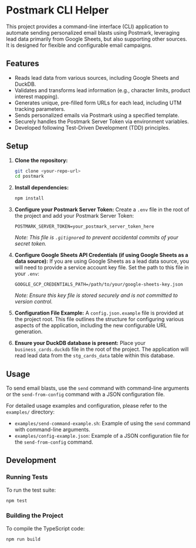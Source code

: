 # Postmark CLI Helper

This project provides a command-line interface (CLI) application to automate sending personalized email blasts using Postmark, leveraging lead data primarily from Google Sheets, but also supporting other sources. It is designed for flexible and configurable email campaigns.

## Features

- Reads lead data from various sources, including Google Sheets and DuckDB.
- Validates and transforms lead information (e.g., character limits, product interest mapping).
- Generates unique, pre-filled form URLs for each lead, including UTM tracking parameters.
- Sends personalized emails via Postmark using a specified template.
- Securely handles the Postmark Server Token via environment variables.
- Developed following Test-Driven Development (TDD) principles.

## Setup

1. **Clone the repository:**

   ```bash
   git clone <your-repo-url>
   cd postmark
   ```

2. **Install dependencies:**

   ```bash
   npm install
   ```

3. **Configure your Postmark Server Token:**
   Create a `.env` file in the root of the project and add your Postmark Server Token:

   ```dotenv
   POSTMARK_SERVER_TOKEN=your_postmark_server_token_here
   ```

   _Note: This file is `.gitignore`d to prevent accidental commits of your secret token._

4. **Configure Google Sheets API Credentials (if using Google Sheets as a data source):**
   If you are using Google Sheets as a lead data source, you will need to provide a service account key file. Set the path to this file in your `.env`:

   ```dotenv
   GOOGLE_GCP_CREDENTIALS_PATH=/path/to/your/google-sheets-key.json
   ```

   _Note: Ensure this key file is stored securely and is not committed to version control._

5. **Configuration File Example:**
   A `config.json.example` file is provided at the project root. This file outlines the structure for configuring various aspects of the application, including the new configurable URL generation.

6. **Ensure your DuckDB database is present:**
   Place your `business_cards.duckdb` file in the root of the project. The application will read lead data from the `stg_cards_data` table within this database.

## Usage

To send email blasts, use the `send` command with command-line arguments or the `send-from-config` command with a JSON configuration file.

For detailed usage examples and configuration, please refer to the `examples/` directory:

- `examples/send-command-example.sh`: Example of using the `send` command with command-line arguments.
- `examples/config-example.json`: Example of a JSON configuration file for the `send-from-config` command.

## Development

### Running Tests

To run the test suite:

```bash
npm test
```

### Building the Project

To compile the TypeScript code:

```bash
npm run build
```

